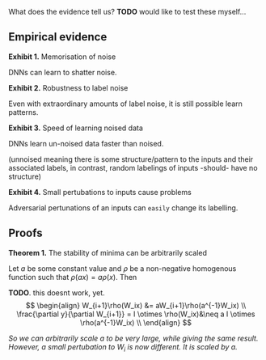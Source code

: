 What does the evidence tell us?
__TODO__ would like to test these myself...

## Empirical evidence

__Exhibit 1.__ Memorisation of noise

DNNs can learn to shatter noise.

__Exhibit 2.__ Robustness to label noise

Even with extraordinary amounts of label noise, it is still possible learn patterns.

__Exhibit 3.__ Speed of learning noised data

DNNs learn un-noised data faster than noised.

(unnoised meaning there is some structure/pattern to the inputs and their associated labels, in contrast, random labelings of inputs -should- have no structure)

__Exhibit 4.__ Small pertubations to inputs cause problems

Adversarial pertunations of an inputs can `easily` change its labelling.

## Proofs

__Theorem 1.__ The stability of minima can be arbitrarily scaled

Let $a$ be some constant value and $\rho$ be a non-negative homogenous function such that $\rho(ax) = a\rho(x)$. Then

__TODO__. this doesnt work, yet.
$$
\begin{align}
W_{i+1}\rho(W_ix) &= aW_{i+1}\rho(a^{-1}W_ix)  \\
\frac{\partial y}{\partial W_{i+1}} = I \otimes \rho(W_ix)&\neq a I \otimes \rho(a^{-1}W_ix) \\
\end{align}
$$

_So we can arbitrarily scale a to be very large, while giving the same result. However, a small pertubation to_ $W_i$ _is now different. It is scaled by a._

<!-- But the key question is what sort of minima does SGD tend to settle on? So what if they can be arbitrarily scaled, they arent in reality. -->

<!-- But wait a minute. For everything we make more sensitive, we have to make something else less sensitive, so the distribution of sensitivity over all parameters is conserved? -->
